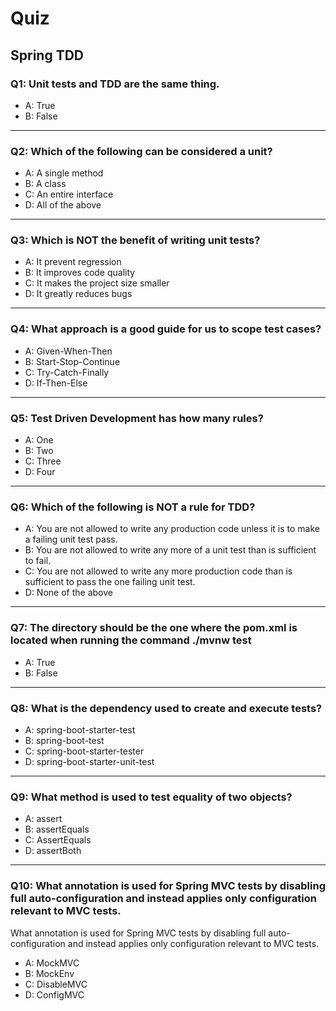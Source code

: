 # Quiz

## Spring TDD

### Q1: Unit tests and TDD are the same thing.
- A: True
- B: False
---

### Q2: Which of the following can be considered a unit?
- A: A single method
- B: A class
- C: An entire interface
- D: All of the above
---

### Q3: Which is NOT the benefit of writing unit tests?
- A: It prevent regression
- B: It improves code quality
- C: It makes the project size smaller
- D: It greatly reduces bugs
---

### Q4: What approach is a good guide for us to scope test cases?
- A: Given-When-Then
- B: Start-Stop-Continue
- C: Try-Catch-Finally
- D: If-Then-Else
---

### Q5: Test Driven Development has how many rules?
- A: One
- B: Two
- C: Three
- D: Four
---

### Q6: Which of the following is NOT a rule for TDD?
- A: You are not allowed to write any production code unless it is to make a failing unit test pass.
- B: You are not allowed to write any more of a unit test than is sufficient to fail.
- C: You are not allowed to write any more production code than is sufficient to pass the one failing unit test.
- D: None of the above
---

### Q7: The directory should be the one where the pom.xml is located when running the command ./mvnw test
- A: True
- B: False
---

### Q8: What is the dependency used to create and execute tests?
- A: spring-boot-starter-test
- B: spring-boot-test
- C: spring-boot-starter-tester
- D: spring-boot-starter-unit-test
---

### Q9: What method is used to test equality of two objects?
- A: assert
- B: assertEquals
- C: AssertEquals
- D: assertBoth
---

### Q10: What annotation is used for Spring MVC tests by disabling full auto-configuration and instead applies only configuration relevant to MVC tests.
What annotation is used for Spring MVC tests by disabling full auto-configuration and instead applies only configuration relevant to MVC tests.
- A: MockMVC
- B: MockEnv
- C: DisableMVC
- D: ConfigMVC
